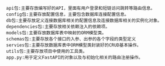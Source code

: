     api包:主要存放编写好的API，里面有用户登录和短链访问跳转等路由信息。
    config包:主要存放配置信息，主要包含数据库连接配置信息。
    db包:主要存放定义连接数据库相关的配置信息及连接数据库相关的实例化对象。
    dependencies包:主要存放相关依赖注入的依赖项。
    models包:主要存放数据库表中映射的ORM模型类。
    schemas包:主要存放各个接口的入参、出参的各个字段的类型定义
    servies包:主要存放数据库表中ORM模型类封装好的CRUD基本操作。
    utils包:主要存放项目中使用的工具类。
    app.py:用于定义FastAPI的对象以及与初始化相关的路由注册操作。
 